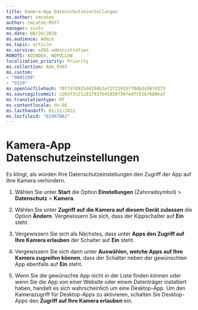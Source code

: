 ```yaml
---
title: Kamera-App Datenschutzeinstellungen
ms.author: cmcatee
author: cmcatee-MSFT
manager: scotv
ms.date: 08/20/2020
ms.audience: Admin
ms.topic: article
ms.service: o365-administration
ROBOTS: NOINDEX, NOFOLLOW
localization_priority: Priority
ms.collection: Adm_O365
ms.custom:
- "9005290"
- "9120"
ms.openlocfilehash: 707fd70915dd208b1ef2f219157f0d63a587d373
ms.sourcegitcommit: c26373c21c837937b41026f56fedfc51b7b80ea7
ms.translationtype: HT
ms.contentlocale: de-DE
ms.lasthandoff: 01/12/2022
ms.locfileid: "61967862"
---
```

# <a name="camera-app-privacy-settings"></a>Kamera-App Datenschutzeinstellungen

Es klingt, als würden Ihre Datenschutzeinstellungen den Zugriff der App auf Ihre Kamera verhindern.

1.  Wählen Sie unter **Start** die Option **Einstellungen** (Zahnradsymbol) > **Datenschutz** > **Kamera**.

2.  Wählen Sie unter **Zugriff auf die Kamera auf diesem Gerät zulassen** die Option **Ändern**. Vergewissern Sie sich, dass der Kippschalter auf **Ein** steht.

3.  Vergewissern Sie sich als Nächstes, dass unter **Apps den Zugriff auf Ihre Kamera erlauben** der Schalter auf **Ein** steht.

4.  Vergewissern Sie sich dann unter **Auswählen, welche Apps auf Ihre Kamera zugreifen können**, dass der Schalter neben der gewünschten App ebenfalls auf **Ein** steht.

5.  Wenn Sie die gewünschte App nicht in der Liste finden können oder wenn Sie die App von einer Website oder einem Datenträger installiert haben, handelt es sich wahrscheinlich um eine Desktop-App. Um den Kamerazugriff für Desktop-Apps zu aktivieren, schalten Sie Desktop-Apps den **Zugriff auf Ihre Kamera erlauben** ein.